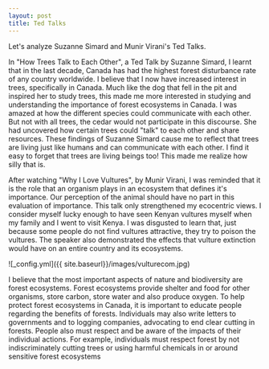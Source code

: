 ```yaml
---
layout: post
title: Ted Talks
---
```


Let's analyze Suzanne Simard and Munir Virani's Ted Talks.   

In "How Trees Talk to Each Other", a Ted Talk by Suzanne Simard, I learnt that in the last decade, Canada has had the highest forest disturbance rate of any country worldwide. I believe that I now have increased interest in trees, specifically in Canada. Much like the dog that fell in the pit and inspired her to study trees, this made me more interested in studying and understanding the importance of forest ecosystems in Canada. I was amazed at how the different species could communicate with each other. But not with all trees, the cedar would not participate in this discourse. She had uncovered how certain trees could "talk" to each other and share resources. These findings of Suzanne Simard cause me to reflect that trees are living just like humans and can communicate with each other. I find it easy to forget that trees are living beings too! This made me realize how silly that is.

After watching "Why I Love Vultures", by Munir Virani, I was reminded that it is the role that an organism plays in an ecosystem that defines it's importance. Our perception of the animal should have no part in this evaluation of importance. This talk only strengthened my ecocentric views. I consider myself lucky enough to have seen Kenyan vultures myself when my family and I went to visit Kenya. I was disgusted to learn that, just because some people do not find vultures attractive, they try to poison the vultures.  The speaker also demonstrated the effects that vulture extinction would have on an entire country and its ecosystems.

![_config.yml]({{ site.baseurl}}/images/vulturecom.jpg)

I believe that the most important aspects of nature and biodiversity are forest ecosystems. Forest ecosystems provide shelter and food for other organisms, store carbon, store water and also produce oxygen. To help protect forest ecosystems in Canada, it is important to educate people regarding the benefits of forests. Individuals may also write letters to governments and to logging companies, advocating to end clear cutting in forests. People also must respect and be aware of the impacts of their individual actions. For example, individuals must respect forest by not indiscriminately cutting trees or using harmful chemicals in or around sensitive forest ecosystems
